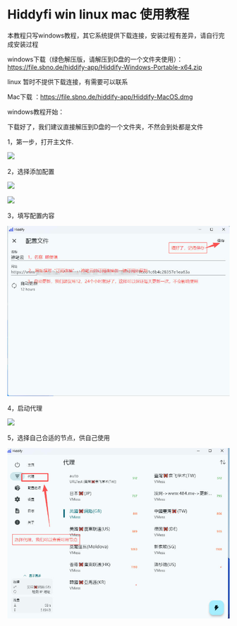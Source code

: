 # Hiddyfi win  linux mac 使用教程


本教程只写windows教程，其它系统提供下载连接，安装过程有差异，请自行完成安装过程


windows下载（绿色解压版，请解压到D盘的一个文件夹使用）：https://file.sbno.de/hiddify-app/Hiddify-Windows-Portable-x64.zip

linux 暂时不提供下载连接，有需要可以联系

Mac下载 ：https://file.sbno.de/hiddify-app/Hiddify-MacOS.dmg


windows教程开始：

下载好了，我们建议直接解压到D盘的一个文件夹，不然会到处都是文件



1，第一步，打开主文件.

![](../../../../../images/hoddify/win/0.jpg)


2，选择添加配置


![](../../../../images/hoddify/win/1.jpg)



![](../../../images/hoddify/win/2.jpg)



3，填写配置内容



![](../../images/hoddify/win/3.jpg)


4，启动代理

![](../images/hoddify/win/4.jpg)


5，选择自己合适的节点，供自己使用


![](../../images/hoddify/win/5.jpg)